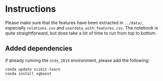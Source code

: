 # Instructions

Please make sure that the features have been extracted in `../data/`, especially `relations.csv` and `userdata_with_features.csv`. The notebook is quite straightforward, but does take a lot of time to run from top to bottom.

## Added dependencies

if already running the `ntds_2019` environment, please add the following:
```
conda update scikit-learn
conda install xgboost
```
